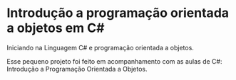 # Introdução a programação orientada a objetos em C#
 Iniciando na Linguagem C# e programação orientada a objetos.

 Esse pequeno projeto foi feito em acompanhamento com as aulas de C#: Introdução a Programação Orientada a Objetos.
